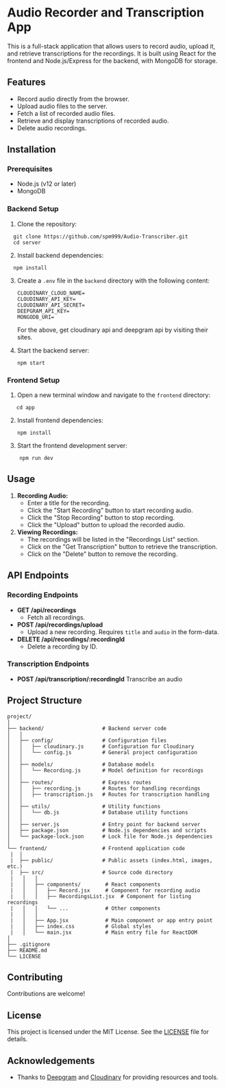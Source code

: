 # Audio Recorder and Transcription App

This is a full-stack application that allows users to record audio, upload it, and retrieve transcriptions for the recordings. It is built using React for the frontend and Node.js/Express for the backend, with MongoDB for storage.

## Features

* Record audio directly from the browser.
* Upload audio files to the server.
* Fetch a list of recorded audio files.
* Retrieve and display transcriptions of recorded audio.
* Delete audio recordings.

## Installation

### Prerequisites

* Node.js (v12 or later)
* MongoDB

### Backend Setup

1. Clone the repository:

```
  git clone https://github.com/spm999/Audio-Transcriber.git
  cd server

```

2. Install backend dependencies:

```
  npm install

```

3. Create a `.env` file in the `backend` directory with the following content:

   ```
   CLOUDINARY_CLOUD_NAME=
   CLOUDINARY_API_KEY=
   CLOUDINARY_API_SECRET=
   DEEPGRAM_API_KEY=
   MONGODB_URI=
   ```

   For the above, get cloudinary api and deepgram api by visiting their sites.
4. Start the backend server:

   ```
   npm start
   ```

### Frontend Setup

1. Open a new terminal window and navigate to the `frontend` directory:

```
   cd app
```

2. Install frontend dependencies:

   ```
   npm install
   ```
3. Start the frontend development server:

```
    npm run dev
```

## Usage

1. **Recording Audio:**
   * Enter a title for the recording.
   * Click the "Start Recording" button to start recording audio.
   * Click the "Stop Recording" button to stop recording.
   * Click the "Upload" button to upload the recorded audio.
2. **Viewing Recordings:**
   * The recordings will be listed in the "Recordings List" section.
   * Click on the "Get Transcription" button to retrieve the transcription.
   * Click on the "Delete" button to remove the recording.

## API Endpoints

### Recording Endpoints

* **GET /api/recordings**
  * Fetch all recordings.
* **POST /api/recordings/upload**
  * Upload a new recording. Requires `title` and `audio` in the form-data.
* **DELETE /api/recordings/:recordingId**
  * Delete a recording by ID.

### Transcription Endpoints

* **POST /api/transcription/:recordingId**
  Transcribe an audio

## Project Structure

```
project/
│
├── backend/                   # Backend server code
│   │
│   ├── config/                # Configuration files
│   │   ├── cloudinary.js      # Configuration for Cloudinary
│   │   └── config.js          # General project configuration
│   │
│   ├── models/                # Database models
│   │   └── Recording.js       # Model definition for recordings
│   │
│   ├── routes/                # Express routes
│   │   ├── recording.js       # Routes for handling recordings
│   │   ├── transcription.js   # Routes for transcription handling
│   │
│   ├── utils/                 # Utility functions
│   │   └── db.js              # Database utility functions
│   │
│   ├── server.js              # Entry point for backend server
│   ├── package.json           # Node.js dependencies and scripts
│   └── package-lock.json      # Lock file for Node.js dependencies
│
└── frontend/                  # Frontend application code
 |  │
 |  ├── public/                # Public assets (index.html, images, etc.)
 |  ├── src/                   # Source code directory
 |   │   │
 |   │   ├── components/        # React components
 |   │   │   ├── Record.jsx     # Component for recording audio
 |   │   │   ├── RecordingsList.jsx  # Component for listing recordings
 |   │   │   └── ...            # Other components
 |   │   │
 |   │   ├── App.jsx            # Main component or app entry point
 |   │   ├── index.css          # Global styles
 |   │   └── main.jsx           # Main entry file for ReactDOM
│
├── .gitignore
├── README.md
└── LICENSE
```

## Contributing

Contributions are welcome!

## License

This project is licensed under the MIT License. See the [LICENSE]() file for details.

## Acknowledgements

* Thanks to [Deepgram](https://deepgram.com/) and [Cloudinary](https://cloudinary.com/) for providing resources and tools.
